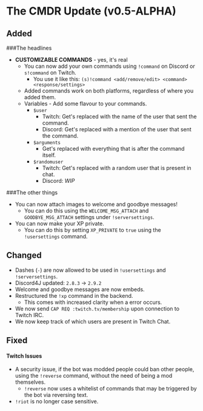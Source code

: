 # The CMDR Update (v0.5-ALPHA)

## Added

###The headlines
* **CUSTOMIZABLE COMMANDS** - yes, it's real
  * You can now add your own commands using `!command` on Discord or `s!command` on Twitch.
    * You use it like this: `(s)!command <add/remove/edit> <command> <response/settings>`
  * Added commands work on both platforms, regardless of where you added them.
  * Variables - Add some flavour to your commands.
    * `$user`
      * Twitch: Get's replaced with the name of the user that sent the command.
      * Discord: Get's replaced with a mention of the user that sent the command.
    * `$arguments`
      * Get's replaced with everything that is after the command itself.
    * `$randomuser`
      * Twitch: Get's replaced with a random user that is present in chat.
      * Discord: *WIP*

###The other things
* You can now attach images to welcome and goodbye messages!
  * You can do this using the `WELCOME_MSG_ATTACH` and `GOODBYE_MSG_ATTACH` settings under `!serversettings`.
* You can now make your XP private.
  * You can do this by setting `XP_PRIVATE` to `true` using the `!usersettings` command.

## Changed
* Dashes (`-`) are now allowed to be used in `!usersettings` and `!serversettings`.
* Discord4J updated: `2.8.3` -> `2.9.2`
* Welcome and goodbye messages are now embeds.
* Restructured the `!xp` command in the backend.
  * This comes with increased clarity when a error occurs.
* We now send `CAP REQ :twitch.tv/membership` upon connection to Twitch IRC.
* We now keep track of which users are present in Twitch Chat.

## Fixed

#### Twitch Issues
* A security issue, if the bot was modded people could ban other people, using the `!reverse` command, without the need of being a mod themselves.
  * `!reverse` now uses a whitelist of commands that may be triggered by the bot via reversing text.
* `!riot` is no longer case sensitive.